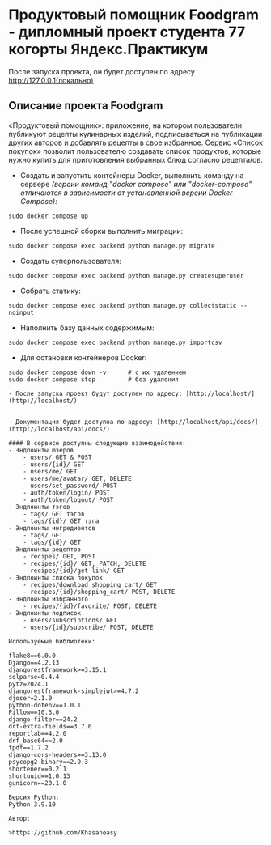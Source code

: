 # Продуктовый помощник Foodgram - дипломный проект студента 77 когорты Яндекс.Практикум 

После запуска проекта, он будет доступен по адресу http://127.0.0.1(локально)

## Описание проекта Foodgram

«Продуктовый помощник»: приложение, на котором пользователи публикуют рецепты кулинарных изделий, подписываться на публикации других авторов и добавлять рецепты в свое избранное.
Сервис «Список покупок» позволит пользователю создавать список продуктов, которые нужно купить для приготовления выбранных блюд согласно рецепта/ов.


- Создать и запустить контейнеры Docker, выполнить команду на сервере
*(версии команд "docker compose" или "docker-compose" отличаются в зависимости от установленной версии Docker Compose):*
```
sudo docker compose up
```

- После успешной сборки выполнить миграции:
```
sudo docker compose exec backend python manage.py migrate
```

- Создать суперпользователя:
```
sudo docker compose exec backend python manage.py createsuperuser
```

- Собрать статику:
```
sudo docker compose exec backend python manage.py collectstatic --noinput
```

- Наполнить базу данных содержимым:
```
sudo docker compose exec backend python manage.py importcsv
```

- Для остановки контейнеров Docker:
```
sudo docker compose down -v      # с их удалением
sudo docker compose stop         # без удаления

- После запуска проект будут доступен по адресу: [http://localhost/](http://localhost/)


- Документация будет доступна по адресу: [http://localhost/api/docs/](http://localhost/api/docs/)

#### В сервисе доступны следующие взаимодействия:
- Эндпоинты юзеров
    - users/ GET & POST
    - users/{id}/ GET
    - users/me/ GET
    - users/me/avatar/ GET, DELETE
    - users/set_password/ POST
    - auth/token/login/ POST
    - auth/token/logout/ POST
- Эндпоинты тэгов
    - tags/ GET тэгов
    - tags/{id}/ GET тэга
- Эндпоинты ингредиентов
    - tags/ GET 
    - tags/{id}/ GET
- Эндпоинты рецептов
    - recipes/ GET, POST
    - recipes/{id}/ GET, PATCH, DELETE
    - recipes/{id}/get-link/ GET
- Эндпоинты списка покупок
    - recipes/download_shopping_cart/ GET
    - recipes/{id}/shopping_cart/ POST, DELETE
- Эндпоинты избранного
    - recipes/{id}/favorite/ POST, DELETE
- Эндпоинты подписок
    - users/subscriptions/ GET
    - users/{id}/subscribe/ POST, DELETE

Используемые библиотеки:

flake8==6.0.0
Django==4.2.13
djangorestframework>=3.15.1
sqlparse=0.4.4
pytz=2024.1
djangorestframework-simplejwt>=4.7.2
djoser=2.1.0
python-dotenv==1.0.1
Pillow==10.3.0
django-filter==24.2
drf-extra-fields==3.7.0
reportlab==4.2.0
drf_base64==2.0
fpdf==1.7.2
django-cors-headers==3.13.0
psycopg2-binary==2.9.3 
shortener==0.2.1
shortuuid==1.0.13
gunicorn==20.1.0

Версия Python:
Python 3.9.10

Автор:

>https://github.com/Khasaneasy